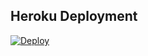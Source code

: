 ## Heroku Deployment
[![Deploy](https://www.herokucdn.com/deploy/button.svg)](https://heroku.com/deploy?template=https://github.com/ramoben200/CraftyTagger)


